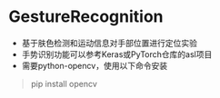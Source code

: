 # GestureRecognition
* 基于肤色检测和运动信息对手部位置进行定位实验  
* 手势识别功能可以参考Keras或PyTorch仓库的asl项目
* 需要python-opencv，使用以下命令安装
> pip install opencv  
